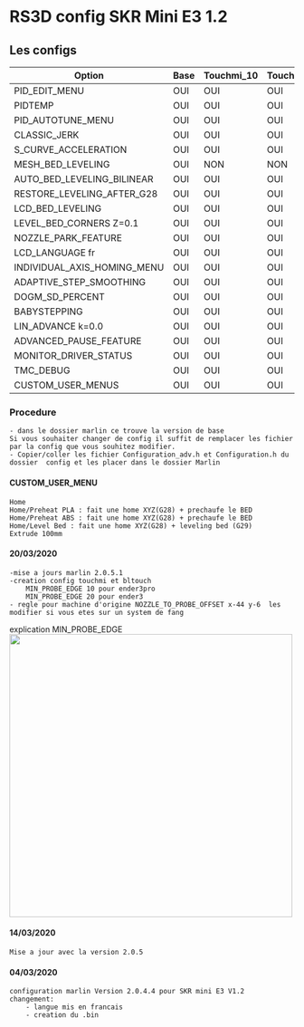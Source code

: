 # RS3D config SKR Mini E3 1.2

## Les configs

   
 Option                         |Base      |Touchmi_10|Touchmi_20|Bltouch
 -------------------------------|----------|----------|----------|----------
 PID_EDIT_MENU                  |   OUI    |   OUI    |   OUI    |   OUI
 PIDTEMP                        |   OUI    |   OUI    |   OUI    |   OUI
 PID_AUTOTUNE_MENU              |   OUI    |   OUI    |   OUI    |   OUI
 CLASSIC_JERK                   |   OUI    |   OUI    |   OUI    |   OUI    
 S_CURVE_ACCELERATION           |   OUI    |   OUI    |   OUI    |   OUI
 MESH_BED_LEVELING              |   OUI    |   NON    |   NON    |   NON
 AUTO_BED_LEVELING_BILINEAR     |   OUI    |   OUI    |   OUI    |   OUI
 RESTORE_LEVELING_AFTER_G28     |   OUI    |   OUI    |   OUI    |   OUI
 LCD_BED_LEVELING               |   OUI    |   OUI    |   OUI    |   OUI
 LEVEL_BED_CORNERS Z=0.1        |   OUI    |   OUI    |   OUI    |   OUI
 NOZZLE_PARK_FEATURE            |   OUI    |   OUI    |   OUI    |   OUI
 LCD_LANGUAGE fr                |   OUI    |   OUI    |   OUI    |   OUI
 INDIVIDUAL_AXIS_HOMING_MENU    |   OUI    |   OUI    |   OUI    |   OUI
 ADAPTIVE_STEP_SMOOTHING        |   OUI    |   OUI    |   OUI    |   OUI
 DOGM_SD_PERCENT                |   OUI    |   OUI    |   OUI    |   OUI
 BABYSTEPPING                   |   OUI    |   OUI    |   OUI    |   OUI
 LIN_ADVANCE k=0.0              |   OUI    |   OUI    |   OUI    |   OUI
 ADVANCED_PAUSE_FEATURE         |   OUI    |   OUI    |   OUI    |   OUI
 MONITOR_DRIVER_STATUS          |   OUI    |   OUI    |   OUI    |   OUI
 TMC_DEBUG                      |   OUI    |   OUI    |   OUI    |   OUI
 CUSTOM_USER_MENUS              |   OUI    |   OUI    |   OUI    |   OUI
### Procedure 
    - dans le dossier marlin ce trouve la version de base
    Si vous souhaiter changer de config il suffit de remplacer les fichier par la config que vous souhitez modifier. 
    - Copier/coller les fichier Configuration_adv.h et Configuration.h du dossier  config et les placer dans le dossier Marlin
    
#### CUSTOM_USER_MENU
    Home
    Home/Preheat PLA : fait une home XYZ(G28) + prechaufe le BED 
    Home/Preheat ABS : fait une home XYZ(G28) + prechaufe le BED 
    Home/Level Bed : fait une home XYZ(G28) + leveling bed (G29)
    Extrude 100mm   


#### 20/03/2020
    -mise a jours marlin 2.0.5.1
    -creation config touchmi et bltouch
        MIN_PROBE_EDGE 10 pour ender3pro
        MIN_PROBE_EDGE 20 pour ender3 
    - regle pour machine d'origine NOZZLE_TO_PROBE_OFFSET x-44 y-6  les modifier si vous etes sur un system de fang

explication MIN_PROBE_EDGE         
<img align="center" width=500 src="https://github.com/RepairSyl/Marlin_Partage/blob/master/MIN_PROBE_EDGE.PNG" />

#### 14/03/2020
    Mise a jour avec la version 2.0.5

#### 04/03/2020
    configuration marlin Version 2.0.4.4 pour SKR mini E3 V1.2 
    changement:
        - langue mis en francais
        - creation du .bin